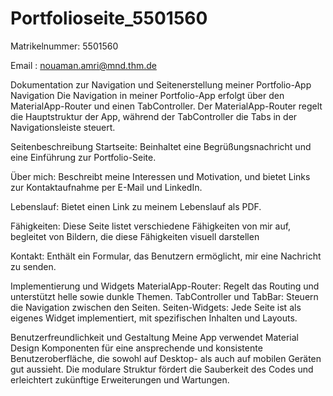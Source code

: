 # Portfolioseite_5501560

Matrikelnummer: 5501560

Email : nouaman.amri@mnd.thm.de


Dokumentation zur Navigation und Seitenerstellung meiner Portfolio-App
Navigation
Die Navigation in meiner Portfolio-App erfolgt über den MaterialApp-Router und einen TabController. Der MaterialApp-Router regelt die Hauptstruktur der App, während der TabController die Tabs in der Navigationsleiste steuert.

Seitenbeschreibung
Startseite: Beinhaltet eine Begrüßungsnachricht und eine Einführung zur Portfolio-Seite.

Über mich: Beschreibt meine Interessen und Motivation, und bietet Links zur Kontaktaufnahme per E-Mail und LinkedIn.

Lebenslauf: Bietet einen Link zu meinem Lebenslauf als PDF.

Fähigkeiten: Diese Seite listet verschiedene Fähigkeiten von mir auf, begleitet von Bildern, die diese Fähigkeiten visuell darstellen

Kontakt: Enthält ein Formular, das Benutzern ermöglicht, mir eine Nachricht zu senden.

Implementierung und Widgets
MaterialApp-Router: Regelt das Routing und unterstützt helle sowie dunkle Themen.
TabController und TabBar: Steuern die Navigation zwischen den Seiten.
Seiten-Widgets: Jede Seite ist als eigenes Widget implementiert, mit spezifischen Inhalten und Layouts.

Benutzerfreundlichkeit und Gestaltung
Meine App verwendet Material Design Komponenten für eine ansprechende und konsistente Benutzeroberfläche, die sowohl auf Desktop- als auch auf mobilen Geräten gut aussieht. Die modulare Struktur fördert die Sauberkeit des Codes und erleichtert zukünftige Erweiterungen und Wartungen.
 
